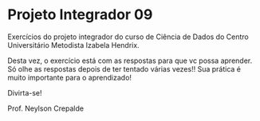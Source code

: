 # Projeto Integrador 09

Exercícios do projeto integrador do curso de Ciência de Dados do Centro Universitário Metodista Izabela Hendrix.

Desta vez, o exercício está com as respostas para que vc possa aprender. Só olhe as respostas
depois de ter tentado várias vezes!! Sua prática é muito importante para o aprendizado!

Divirta-se!

Prof. Neylson Crepalde
